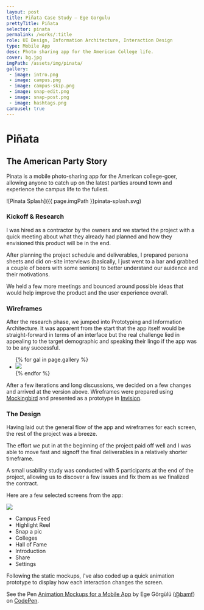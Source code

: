 ```yaml
---
layout: post
title: Piñata Case Study — Ege Gorgulu
prettyTitle: Piñata
selector: pinata
permalink: /works/:title
role: UI Design, Information Architecture, Interaction Design
type: Mobile App
desc: Photo sharing app for the American College life.
cover: bg.jpg
imgPath: /assets/img/pinata/
gallery:
 - image: intro.png
 - image: campus.png
 - image: campus-skip.png
 - image: snap-edit.png
 - image: snap-post.png
 - image: hashtags.png
carousel: true
---
```


# Piñata

## The American Party Story

Pinata is a mobile photo-sharing app for the American college-goer, allowing anyone to catch up on the latest parties around town and experience the campus life to the fullest.

![Pinata Splash]({{ page.imgPath }}pinata-splash.svg)

### Kickoff & Research

I was hired as a contractor by the owners and we started the project with a quick meeting about what they already had planned and how they envisioned this product will be in the end. 

After planning the project schedule and deliverables, I prepared persona sheets and did on-site interviews (basically, I just went to a bar and grabbed a couple of beers with some seniors) to better understand our auidence and their motivations.

We held a few more meetings and bounced around possible ideas that would help improve the product and the user experience overall. 


### Wireframes

After the research phase, we jumped into Prototyping and Information Architecture. It was apparent from the start that the app itself would be straight-forward in terms of an interface but the real challenge lied in appealing to the target demographic and speaking their lingo if the app was to be any successful.

<ul class="gallery mobile list-unstyled">
{% for gal in page.gallery %}
<li class="col-sm-2 col-xs-4">
<a href="/assets/img/pinata/wire/{{ gal.image }}" target="_blank"><img src="/assets/img/pinata/wire/{{ gal.image }}"></a>
</li>
{% endfor %}
</ul>

After a few iterations and long discussions, we decided on a few changes and arrived at the version above. Wireframes were prepared using <a href="http://gomockingbird.com" target="_blank">Mockingbird</a> and presented as a prototype in <a href="http://invision.com">Invision</a>.


### The Design

Having laid out the general flow of the app and wireframes for each screen, the rest of the project was a breeze. 

The effort we put in at the beginning of the project paid off well and I was able to move fast and signoff the final deliverables in a relatively shorter timeframe. 

A small usability study was conducted with 5 participants at the end of the project, allowing us to discover a few issues and fix them as we finalized the contract.

Here are a few selected screens from the app:

<div class="viewer-cont phone row">	
	<div class="col-sm-6 col-sm-offset-1">
		<div class="iphone">
			<div class="screen"><img id="stage" src="{{ page.imgPath }}campus-feed.jpg"></div>
			<div class="home-btn"></div>
			<div class="left-btns"></div>
			<div class="right-btn"></div>
			<div class="speaker"></div>
		</div>
	</div>
	<ul class="img-switcher col-sm-4 list-unstyled">
		<li><a data-target="{{ page.imgPath }}campus-feed.jpg" class="active">Campus Feed</a></li>
		<li><a data-target="{{ page.imgPath }}highlight-reel.jpg">Highlight Reel</a></li>
		<li><a data-target="{{ page.imgPath }}photo-take.jpg">Snap a pic</a></li>
		<li><a data-target="{{ page.imgPath }}colleges.jpg">Colleges</a></li>
		<li><a data-target="{{ page.imgPath }}hof-week.jpg">Hall of Fame</a></li>
		<li><a data-target="{{ page.imgPath }}intro-2.jpg">Introduction</a></li>
		<li><a data-target="{{ page.imgPath }}campus-share.jpg">Share</a></li>
		<li><a data-target="{{ page.imgPath }}settings-notification.jpg">Settings</a></li>
	</ul>
</div>

Following the static mockups, I've also coded up a quick animation prototype to display how each interaction changes the screen.

<p data-height="710" data-theme-id="light" data-slug-hash="yyBqeB" data-default-tab="result" data-user="bamf" data-embed-version="2" class="codepen">See the Pen <a href="http://codepen.io/bamf/pen/yyBqeB/">Animation Mockups for a Mobile App</a> by Ege Görgülü (<a href="http://codepen.io/bamf">@bamf</a>) on <a href="http://codepen.io">CodePen</a>.</p>
<script async src="//assets.codepen.io/assets/embed/ei.js"></script>
